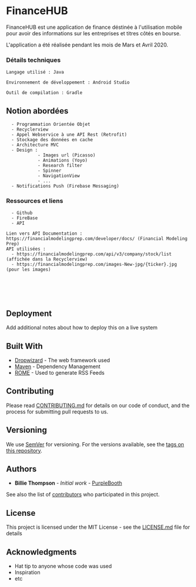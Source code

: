 # FinanceHUB

FinanceHUB est une application de finance déstinée à l'utilisation mobile pour avoir des informations sur les entreprises et titres côtés en bourse.

L'application a été réalisée pendant les mois de Mars et Avril 2020.


### Détails techniques


```
Langage utilisé : Java

Environnement de développement : Android Studio

Outil de compilation : Gradle
```



## Notion abordées

```
  - Programmation Orientée Objet
  - Recyclerview
  - Appel Webservice à une API Rest (Retrofit)
  - Stockage des données en cache
  - Architecture MVC
  - Design :
            - Images url (Picasso)
            - Animations (Yoyo)
            - Research filter
            - Spinner
            - NavigationView
            - ...    
  - Notifications Push (Firebase Messaging)
```

### Ressources et liens

```
  - Github
  - FireBase
  - API
  
Lien vers API Documentation : https://financialmodelingprep.com/developer/docs/ (Financial Modeling Prep)
API utilisées : 
  - https://financialmodelingprep.com/api/v3/company/stock/list (affichée dans la Recyclerview)
  - https://financialmodelingprep.com/images-New-jpg/{ticker}.jpg (pour les images)






```

## Deployment

Add additional notes about how to deploy this on a live system

## Built With

* [Dropwizard](http://www.dropwizard.io/1.0.2/docs/) - The web framework used
* [Maven](https://maven.apache.org/) - Dependency Management
* [ROME](https://rometools.github.io/rome/) - Used to generate RSS Feeds

## Contributing

Please read [CONTRIBUTING.md](https://gist.github.com/PurpleBooth/b24679402957c63ec426) for details on our code of conduct, and the process for submitting pull requests to us.

## Versioning

We use [SemVer](http://semver.org/) for versioning. For the versions available, see the [tags on this repository](https://github.com/your/project/tags). 

## Authors

* **Billie Thompson** - *Initial work* - [PurpleBooth](https://github.com/PurpleBooth)

See also the list of [contributors](https://github.com/your/project/contributors) who participated in this project.

## License

This project is licensed under the MIT License - see the [LICENSE.md](LICENSE.md) file for details

## Acknowledgments

* Hat tip to anyone whose code was used
* Inspiration
* etc
